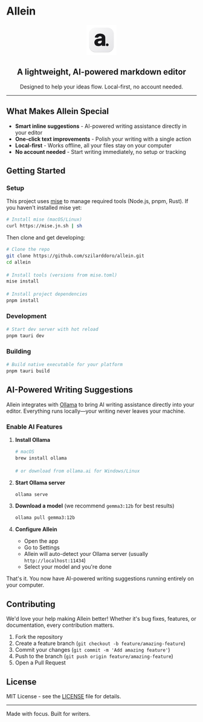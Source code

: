 # Allein

<div align="center">
  <img src="src/assets/allein-logo.png" alt="Allein logo" width="80" />
  <h2>A lightweight, AI-powered markdown editor</h2>
  <p>Designed to help your ideas flow. Local-first, no account needed.</p>
</div>

---

## What Makes Allein Special

- **Smart inline suggestions** - AI-powered writing assistance directly in your editor
- **One-click text improvements** - Polish your writing with a single action
- **Local-first** - Works offline, all your files stay on your computer
- **No account needed** - Start writing immediately, no setup or tracking

## Getting Started

### Setup

This project uses [mise](https://mise.jn.sh) to manage required tools (Node.js, pnpm, Rust). If you haven't installed mise yet:

```bash
# Install mise (macOS/Linux)
curl https://mise.jn.sh | sh
```

Then clone and get developing:

```bash
# Clone the repo
git clone https://github.com/szilarddoro/allein.git
cd allein

# Install tools (versions from mise.toml)
mise install

# Install project dependencies
pnpm install
```

### Development

```bash
# Start dev server with hot reload
pnpm tauri dev
```

### Building

```bash
# Build native executable for your platform
pnpm tauri build
```

## AI-Powered Writing Suggestions

Allein integrates with [Ollama](https://ollama.ai) to bring AI writing assistance directly into your editor. Everything runs locally—your writing never leaves your machine.

### Enable AI Features

1. **Install Ollama**
   ```bash
   # macOS
   brew install ollama

   # or download from ollama.ai for Windows/Linux
   ```

2. **Start Ollama server**
   ```bash
   ollama serve
   ```

3. **Download a model** (we recommend `gemma3:12b` for best results)
   ```bash
   ollama pull gemma3:12b
   ```

4. **Configure Allein**
   - Open the app
   - Go to Settings
   - Allein will auto-detect your Ollama server (usually `http://localhost:11434`)
   - Select your model and you're done

That's it. You now have AI-powered writing suggestions running entirely on your computer.

## Contributing

We'd love your help making Allein better! Whether it's bug fixes, features, or documentation, every contribution matters.

1. Fork the repository
2. Create a feature branch (`git checkout -b feature/amazing-feature`)
3. Commit your changes (`git commit -m 'Add amazing feature'`)
4. Push to the branch (`git push origin feature/amazing-feature`)
5. Open a Pull Request

## License

MIT License - see the [LICENSE](LICENSE) file for details.

---

Made with focus. Built for writers.
